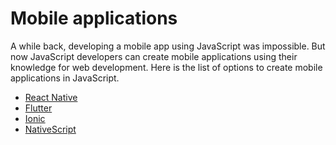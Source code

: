 # Mobile applications

A while back, developing a mobile app using JavaScript was impossible. But now JavaScript developers can create mobile applications using their knowledge for web development. Here is the list of options to create mobile applications in JavaScript.

-   [React Native](https://reactnative.dev/)
-   [Flutter](https://flutter.dev/)
-   [Ionic](https://ionicframework.com/)
-   [NativeScript](https://nativescript.org/)
